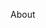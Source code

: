 About

<!---This paper is about the number 3. The number 4 is left for future work.

Recommended citation: Your Name, You. (2015). "Paper Title Number 3." Journal 1. 1(3).
abdul-geospatial/abdul-geospatial is a ✨ special ✨ repository because its `README.md` (this file) appears on your GitHub profile.
You can click the Preview link to take a look at your changes.
--->
